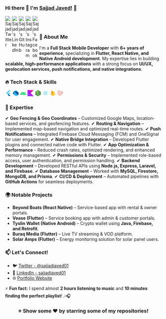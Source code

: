 ### Hi there 👋 I'm [Sajjad Javed!](https://sajjadjaved01.github.io/portfolio/) 👋

<a href="https://twitter.com/sajjadjaved01">
  <img align="left" alt="Sajjad Twitter" width="22px" src="https://cdn.jsdelivr.net/npm/simple-icons@v3/icons/twitter.svg" />
</a>
<a href="https://linkedin.com/in/sajjadjaved01">
  <img align="left" alt="Sajjad's LinkedIn" width="22px" src="https://cdn.jsdelivr.net/npm/simple-icons@v3/icons/linkedin.svg" />
</a>
<a href="https://github.com/sajjadjaved01">
  <img align="left" alt="Sajjad's GitHub" width="22px" src="https://cdn.jsdelivr.net/npm/simple-icons@v3/icons/github.svg" />
</a>
<a href="https://instagram.com/sajjadjavedofficial/">
  <img align="left" alt="Sajjad's Instagram" width="22px" src="https://cdn.jsdelivr.net/npm/simple-icons@v3/icons/instagram.svg" />
</a>
<a href="https://www.facebook.com/sajjadjavedofficial/">
  <img align="left" alt="Sajjad's Facebook" width="22px" src="https://cdn.jsdelivr.net/npm/simple-icons@v3/icons/facebook.svg" />
</a>

<br/>
<br/>

### 🚀 About Me

I'm a **Full Stack Mobile Developer** with **6+ years of experience**, specializing in **Flutter, React Native, and Native Android development**. My expertise lies in building **scalable, high-performance applications** with a strong focus on **UI/UX, geolocation services, push notifications, and native integrations**.

### 🔥 Tech Stack & Skills

<code><img height="20" src="https://raw.githubusercontent.com/github/explore/80688e429a7d4ef2fca1e82350fe8e3517d3494d/topics/flutter/flutter.png"></code>
<code><img height="20" src="https://raw.githubusercontent.com/github/explore/80688e429a7d4ef2fca1e82350fe8e3517d3494d/topics/dart/dart.png"></code>
<code><img height="20" src="https://raw.githubusercontent.com/github/explore/80688e429a7d4ef2fca1e82350fe8e3517d3494d/topics/android/android.png"></code>
<code><img height="20" src="https://raw.githubusercontent.com/github/explore/80688e429a7d4ef2fca1e82350fe8e3517d3494d/topics/kotlin/kotlin.png"></code>
<code><img height="20" src="https://raw.githubusercontent.com/github/explore/80688e429a7d4ef2fca1e82350fe8e3517d3494d/topics/nodejs/nodejs.png"></code>
<code><img height="20" src="https://raw.githubusercontent.com/github/explore/80688e429a7d4ef2fca1e82350fe8e3517d3494d/topics/react/react.png"></code>
<code><img height="20" src="https://raw.githubusercontent.com/github/explore/80688e429a7d4ef2fca1e82350fe8e3517d3494d/topics/firebase/firebase.png"></code>
<code><img height="20" src="https://raw.githubusercontent.com/github/explore/80688e429a7d4ef2fca1e82350fe8e3517d3494d/topics/laravel/laravel.png"></code>

### 🔧 Expertise

✔ **Geo Fencing & Geo Coordinates** – Customized Google Maps, location-based services, and geofencing features.
✔ **Routing & Navigation** – Implemented map-based navigation and optimized real-time routes.
✔ **Push Notifications** – Integrated Firebase Cloud Messaging (FCM) and OneSignal for user engagement.
✔ **Native Bridge Integration** – Developed Flutter plugins and connected native code with Flutter.
✔ **App Optimization & Performance** – Reduced crash rates, optimized rendering, and enhanced memory management.
✔ **Permissions & Security** – Implemented role-based access, user authentication, and permission handling.
✔ **Backend Development** – Developed RESTful APIs using **Node.js, Express, Laravel, and Firebase**.
✔ **Database Management** – Worked with **MySQL, Firestore, MongoDB, and Prisma**.
✔ **CI/CD & Deployment** – Automated pipelines with **GitHub Actions** for seamless deployments.

### 🌍 Notable Projects

- **Beyond Boats (React Native)** – Service-based app with rental & owner portals.
- **Vease (Flutter)** – Service booking app with admin & customer portals.
- **Tyslin Wallet (Native Android)** – Crypto wallet using **Java, Firebase, and Retrofit**.
- **Buraq Media (Flutter)** – Live TV streaming & VOD platform.
- **Solar Amps (Flutter)** – Energy monitoring solution for solar panel users.

### 📫 Let's Connect!
- 🐦 [Twitter - @sajjadjaved01](https://twitter.com/sajjadjaved01)
- 💼 [LinkedIn - sajjadjaved01](https://linkedin.com/in/sajjadjaved01)
- 🌐 [Portfolio Website](https://sajjadjaved01.github.io/portfolio/)

⚡ **Fun fact:** I spend almost **2 hours listening to music** and **10 minutes finding the perfect playlist**! 🎶🎧

<div align="center">

### ⭐ Show some ❤️ by starring some of my repositories!

</div>

